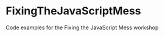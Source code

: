 FixingTheJavaScriptMess
=======================

Code examples for the Fixing the JavaScript Mess workshop
